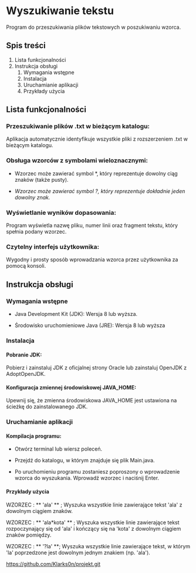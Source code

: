 # Wyszukiwanie tekstu

Program  do przeszukiwania plików tekstowych w poszukiwaniu wzorca.

## Spis treści

1. Lista funkcjonalności
2. Instrukcja obsługi
   1. Wymagania wstępne
   2. Instalacja
   3. Uruchamianie aplikacji
   4. Przykłady użycia
   
## Lista funkcjonalności

### Przeszukiwanie plików .txt w bieżącym katalogu:

Aplikacja automatycznie identyfikuje wszystkie pliki z rozszerzeniem .txt w bieżącym katalogu.

### Obsługa wzorców z symbolami wieloznacznymi:

* Wzorzec może zawierać symbol  *, który reprezentuje dowolny ciąg znaków (także pusty).

* _Wzorzec może zawierać symbol *?*, który reprezentuje dokładnie jeden dowolny znak._

### Wyświetlanie wyników dopasowania:

Program wyświetla nazwę pliku, numer linii oraz fragment tekstu, który spełnia podany wzorzec.

### Czytelny interfejs użytkownika:

Wygodny i prosty sposób wprowadzania wzorca przez użytkownika za pomocą konsoli.

## Instrukcja obsługi

### Wymagania wstępne

* Java Development Kit (JDK): Wersja 8 lub wyższa.

* Środowisko uruchomieniowe Java (JRE): Wersja 8 lub wyższa

### Instalacja

#### Pobranie JDK:

Pobierz i zainstaluj JDK z oficjalnej strony Oracle lub zainstaluj OpenJDK z AdoptOpenJDK.

#### Konfiguracja zmiennej środowiskowej JAVA_HOME:

Upewnij się, że zmienna środowiskowa JAVA_HOME jest ustawiona na ścieżkę do zainstalowanego JDK.

### Uruchamianie aplikacji

#### Kompilacja programu:

* Otwórz terminal lub wiersz poleceń.

* Przejdź do katalogu, w którym znajduje się plik Main.java.

* Po uruchomieniu programu zostaniesz poproszony o wprowadzenie wzorca do wyszukania. Wprowadź wzorzec i naciśnij Enter.

#### Przykłady użycia

WZORZEC : ** 'ala' ** ; Wyszuka wszystkie linie zawierające tekst 'ala' z dowolnym ciągiem znaków.

WZORZEC : ** 'ala*kota' ** ; Wyszuka wszystkie linie zawierające tekst rozpoczynający się od 'ala' i kończący się na 'kota' z dowolnym ciągiem znaków pomiędzy.

WZORZEC : ** '?la' **; Wyszuka wszystkie linie zawierające tekst, w którym 'la' poprzedzone jest dowolnym jednym znakiem (np. 'ala').

https://github.com/Klarks0n/projekt.git
